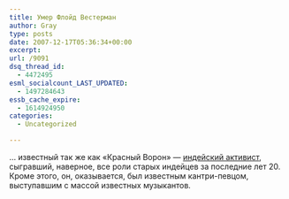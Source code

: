```yaml
---
title: Умер Флойд Вестерман
author: Gray
type: posts
date: 2007-12-17T05:36:34+00:00
excerpt:
url: /9091
dsq_thread_id:
  - 4472495
esml_socialcount_LAST_UPDATED:
  - 1497284643
essb_cache_expire:
  - 1614924950
categories:
  - Uncategorized

---
```








&#8230; известный так же как &#171;Красный Ворон&#187; &#8212; <a href="http://www.latimes.com/news/printedition/california/la-me-westerman15dec15,1,6636757.story?coll=la-headlines-pe-california&ctrack=1&cset=true" target="_blank">индейский активист</a>, сыгравший, наверное, все роли старых индейцев за последние лет 20. Кроме этого, он, оказывается, был известным кантри-певцом, выступавшим с массой известных музыкантов.